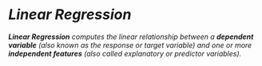 # _Linear Regression_

_**Linear Regression** computes the linear relationship between a **dependent variable** (also known as the response or target variable) and one or more **independent features** (also called explanatory or predictor variables)._
